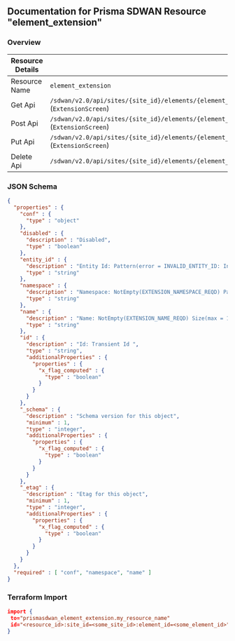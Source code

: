 ## Documentation for Prisma SDWAN Resource "element_extension"

### Overview

| Resource Details | |
| ------------- | ------------- |
| Resource Name | `element_extension` |
| Get Api  | `/sdwan/v2.0/api/sites/{site_id}/elements/{element_id}/extensions/{extension_id}` (`ExtensionScreen`) |
| Post Api  | `/sdwan/v2.0/api/sites/{site_id}/elements/{element_id}/extensions` (`ExtensionScreen`) |
| Put Api  | `/sdwan/v2.0/api/sites/{site_id}/elements/{element_id}/extensions/{extension_id}` (`ExtensionScreen`) |
| Delete Api  | `/sdwan/v2.0/api/sites/{site_id}/elements/{element_id}/extensions/{extension_id}` |


### JSON Schema

```json
{
  "properties" : {
    "conf" : {
      "type" : "object"
    },
    "disabled" : {
      "description" : "Disabled",
      "type" : "boolean"
    },
    "entity_id" : {
      "description" : "Entity Id: Pattern(error = INVALID_ENTITY_ID: Invalid entity id. Only numbers are allowed., regexp = [0-9]+$) ",
      "type" : "string"
    },
    "namespace" : {
      "description" : "Namespace: NotEmpty(EXTENSION_NAMESPACE_REQD) Pattern(error = INVALID_EXTENSION_NAMESPACE: Invalid Namespace. Allowed characters are a-z0-9/ and it should start with alphabet., regexp = ^[a-z][a-z0-9/]*[a-z0-9]+$) ",
      "type" : "string"
    },
    "name" : {
      "description" : "Name: NotEmpty(EXTENSION_NAME_REQD) Size(max = 128, error = INVALID_EXTENSION_NAME: Invalid Extension name., min = 0) ",
      "type" : "string"
    },
    "id" : {
      "description" : "Id: Transient Id ",
      "type" : "string",
      "additionalProperties" : {
        "properties" : {
          "x_flag_computed" : {
            "type" : "boolean"
          }
        }
      }
    },
    "_schema" : {
      "description" : "Schema version for this object",
      "minimum" : 1,
      "type" : "integer",
      "additionalProperties" : {
        "properties" : {
          "x_flag_computed" : {
            "type" : "boolean"
          }
        }
      }
    },
    "_etag" : {
      "description" : "Etag for this object",
      "minimum" : 1,
      "type" : "integer",
      "additionalProperties" : {
        "properties" : {
          "x_flag_computed" : {
            "type" : "boolean"
          }
        }
      }
    }
  },
  "required" : [ "conf", "namespace", "name" ]
}
```

### Terraform Import
```json
import {
 to="prismasdwan_element_extension.my_resource_name"
 id="<resource_id>:site_id=<some_site_id>:element_id=<some_element_id>"
}
```

